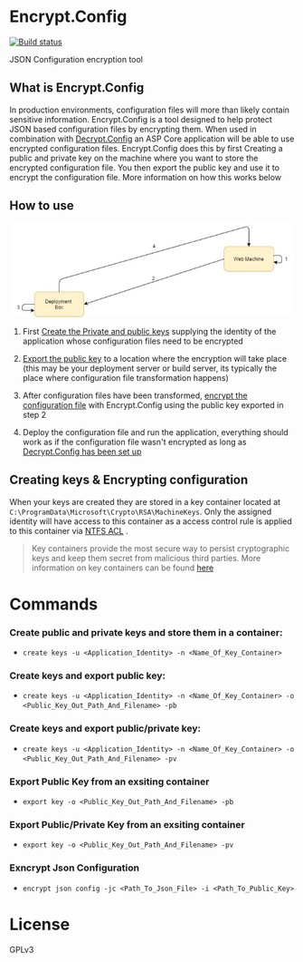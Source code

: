 # Encrypt.Config
[![Build status](https://ci.appveyor.com/api/projects/status/gfh5l8uq94ws732x/branch/master?svg=true)](https://github.com/Supercide/Encrypt.Config/tree/master)

JSON Configuration encryption tool

## What is Encrypt.Config

In production environments, configuration files will more than likely contain sensitive information. Encrypt.Config is a tool designed to help protect JSON based configuration files by encrypting them. When used in combination with [Decrypt.Config](#TODO) an ASP Core application will be able to use encrypted configuration files. Encrypt.Config does this by first Creating a public and private key on the machine where you want to store the encrypted configuration file. You then export the public key and use it to encrypt the configuration file. More information on how this works below 

## How to use

![Diagram of how it works](./Diagram-How.jpg)

1. First [Create the Private and public keys](#TODO) supplying the identity of the application whose configuration files need to be encrypted

2. [Export the public key](#TODO) to a location where the encryption will take place (this may be your deployment server or build server, its typically the place where configuration file transformation happens)

3. After configuration files have been transformed, [encrypt the configuration file](#TODO) with Encrypt.Config using the public key exported in step 2

4. Deploy the configuration file and run the application, everything should work as if the configuration file wasn't encrypted as long as [Decrypt.Config has been set up](#TODO)

## Creating keys & Encrypting configuration

When your keys are created they are stored in a key container located at `C:\ProgramData\Microsoft\Crypto\RSA\MachineKeys`. Only the assigned identity will have access to this container as a access control rule is applied to this container via [NTFS ACL]() . 

>Key containers provide the most secure way to persist cryptographic keys and keep them secret from malicious third parties. More information on key containers can be found [here](https://msdn.microsoft.com/library/9a179f38-8fb7-4442-964c-fb7b9f39f5b9)

# Commands

### Create public and private keys and store them in a container:

- `create keys -u <Application_Identity> -n <Name_Of_Key_Container>`

###  Create keys and export public key: 
- `create keys -u <Application_Identity> -n <Name_Of_Key_Container> -o <Public_Key_Out_Path_And_Filename> -pb` 

### Create keys and export public/private key: 
- `create keys -u <Application_Identity> -n <Name_Of_Key_Container> -o <Public_Key_Out_Path_And_Filename> -pv`

### Export Public Key from an exsiting container
- `export key -o <Public_Key_Out_Path_And_Filename> -pb`

### Export Public/Private Key from an exsiting container
- `export key -o <Public_Key_Out_Path_And_Filename> -pv`

### Exncrypt Json Configuration 
- `encrypt json config -jc <Path_To_Json_File> -i <Path_To_Public_Key>`

# License

GPLv3